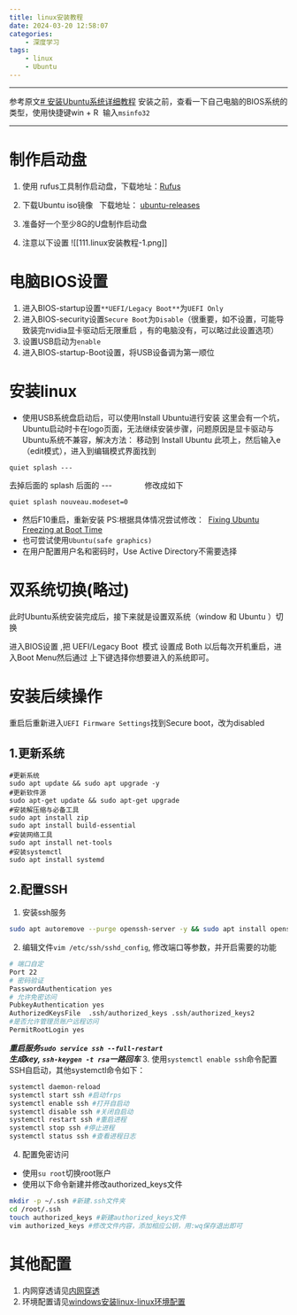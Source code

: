 ```yaml
---
title: linux安装教程
date: 2024-03-20 12:58:07
categories:
	- 深度学习
tags: 
	- linux
	- Ubuntu
---
```

****
参考原文[# 安装Ubuntu系统详细教程](https://blog.csdn.net/u012514113/article/details/131269056)
安装之前，查看一下自己电脑的BIOS系统的类型，使用快捷键win + R  输入`msinfo32`
****
# 制作启动盘
1. 使用 rufus工具制作启动盘，下载地址：[Rufus](https://rufus.en.softonic.com/ "Rufus")

2. 下载Ubuntu iso镜像   下载地址： [ubuntu-releases](http://mirrors.aliyun.com/ubuntu-releases/ "ubuntu-releases")

3. 准备好一个至少8G的U盘制作启动盘

4. 注意以下设置
![[111.linux安装教程-1.png]]
# 电脑BIOS设置
1. 进入BIOS-startup设置`**UEFI/Legacy Boot**`为`UEFI Only`
2. 进入BIOS-security设置`Secure Boot`为`Disable`（很重要，如不设置，可能导致装完nvidia显卡驱动后无限重启 ，有的电脑没有，可以略过此设置选项）
3. 设置USB启动为`enable`
4. 进入BIOS-startup-Boot设置，将USB设备调为第一顺位
# 安装linux
- 使用USB系统盘启动后，可以使用Install Ubuntu进行安装
这里会有一个坑，Ubuntu启动时卡在logo页面，无法继续安装步骤，问题原因是显卡驱动与Ubuntu系统不兼容，解决方法：
移动到 Install Ubuntu 此项上，然后输入e（edit模式），进入到编辑模式界面找到
```
quiet splash ---
```
去掉后面的 splash 后面的 ---               修改成如下
```
quiet splash nouveau.modeset=0
```
- 然后F10重启，重新安装
PS:根据具体情况尝试修改：  [Fixing Ubuntu Freezing at Boot Time](https://itsfoss.com/fix-ubuntu-freezing/ "Fixing Ubuntu Freezing at Boot Time")
- 也可尝试使用`Ubuntu(safe graphics)`
- 在用户配置用户名和密码时，Use Active Directory不需要选择


# 双系统切换(略过)
此时Ubuntu系统安装完成后，接下来就是设置双系统（window 和 Ubuntu ）切换

进入BIOS设置 ,把 UEFI/Legacy Boot  模式 设置成 Both
以后每次开机重启，进入Boot Menu然后通过 上下键选择你想要进入的系统即可。
# 安装后续操作
重启后重新进入`UEFI Firmware Settings`找到Secure boot，改为disabled
## 1.更新系统
```
#更新系统
sudo apt update && sudo apt upgrade -y
#更新软件源
sudo apt-get update && sudo apt-get upgrade
#安装解压缩与必备工具
sudo apt install zip
sudo apt install build-essential
#安装网络工具
sudo apt install net-tools
#安装systemctl
sudo apt install systemd
```
## 2.配置SSH
1. 安装ssh服务
```bash
sudo apt autoremove --purge openssh-server -y && sudo apt install openssh-server -y
```
2. 编辑文件`vim /etc/ssh/sshd_config`, 修改端口等参数，并开启需要的功能

```bash
# 端口自定 
Port 22 
# 密码验证
PasswordAuthentication yes 
# 允许免密访问
PubkeyAuthentication yes
AuthorizedKeysFile	.ssh/authorized_keys .ssh/authorized_keys2
#是否允许管理员账户远程访问
PermitRootLogin yes
```
_**重启服务`sudo service ssh --full-restart`  
生成key, `ssh-keygen -t rsa`一路回车**_
3. 使用`systemctl enable ssh`命令配置SSH自启动，其他systemctl命令如下：
```bash
systemctl daemon-reload  
systemctl start ssh #启动frps
systemctl enable ssh #打开自启动
systemctl disable ssh #关闭自启动
systemctl restart ssh #重启进程
systemctl stop ssh #停止进程
systemctl status ssh #查看进程日志
```
4. 配置免密访问
- 使用`su root`切换root账户
- 使用以下命令新建并修改authorized_keys文件
```bash
mkdir -p ~/.ssh #新建.ssh文件夹
cd /root/.ssh
touch authorized_keys #新建authorized_keys文件
vim authorized_keys #修改文件内容，添加相应公钥，用:wq保存退出即可
```
# 其他配置
1. 内网穿透请见[内网穿透](https://hotsaber.github.io/2023/10/10/13.%E5%86%85%E7%BD%91%E7%A9%BF%E9%80%8F/)
2. 环境配置请见[windows安装linux-linux环境配置](https://hotsaber.github.io/2023/11/16/14.windows%E5%AE%89%E8%A3%85linux/#linux%E7%8E%AF%E5%A2%83%E9%85%8D%E7%BD%AE)